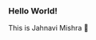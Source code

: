 ### Hello World!
This is Jahnavi Mishra 👋

<!--
**510jahnavi/510jahnavi** is a ✨ _special_ ✨ repository because its `README.md` (this file) appears on your GitHub profile.

Here are some ideas to get you started:

I am a third year student currently pursuing my B.Tech from Vellore Institute of Technology, Vellore in the field of Informatuon Technology.
My hobbies include travelling,watching movies and my life is incomplete without music. 
I am constantly learning new things to excel in my field of interest and is always open to advices and new ideas.

<h5 align="center">
  <code>
    <a href ="https://www.linkedin.com/in/jahnavi-mishra-613188182/"><img src="https://github.com/510jahnavi/510jahnavi/blob/main/Github%20Images/linkedin.jfif">Linkedin</img></a>
  </code>
  


- 🔭 I’m currently working on ..
- 🌱 I’m currently learning 
- 👯 I’m looking to collaborate on ...
- 🤔 I’m looking for help with ...
- 💬 Ask me about ...
- 📫 How to reach me: ...

-->
